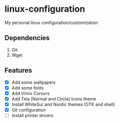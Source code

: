 # linux-configuration

My personal linux configuration/customization

## Dependencies

1. Git
2. Wget

## Features

- [x] Add some wallpapers
- [x] Add some fonts
- [x] Add Vimix Cursors
- [x] Add Tela (Normal and Circle) Icons theme
- [x] Install WhiteSur and Nordic themes (GTK and shell)
- [x] Git configuration
- [ ] Install printer drivers
